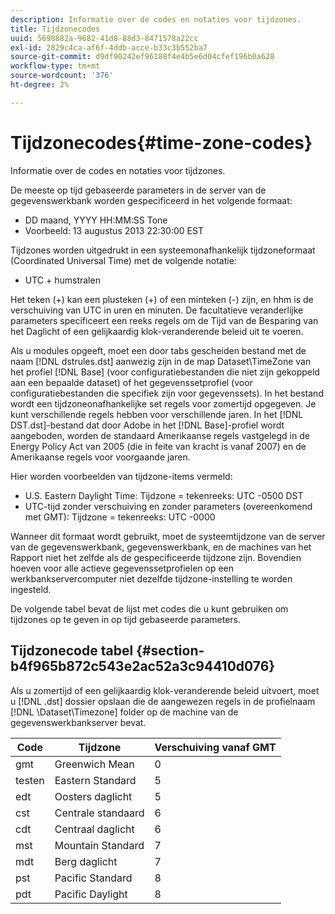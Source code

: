 ```yaml
---
description: Informatie over de codes en notaties voor tijdzones.
title: Tijdzonecodes
uuid: 5698882a-9682-41d8-88d3-8471578a22cc
exl-id: 2829c4ca-af6f-4ddb-acce-b33c3b552ba7
source-git-commit: d9df90242ef96188f4e4b5e6d04cfef196b0a628
workflow-type: tm+mt
source-wordcount: '376'
ht-degree: 2%

---
```


# Tijdzonecodes{#time-zone-codes}

Informatie over de codes en notaties voor tijdzones.

De meeste op tijd gebaseerde parameters in de server van de gegevenswerkbank worden gespecificeerd in het volgende formaat:

* DD maand, YYYY HH:MM:SS Tone
* Voorbeeld: 13 augustus 2013 22:30:00 EST

Tijdzones worden uitgedrukt in een systeemonafhankelijk tijdzoneformaat (Coordinated Universal Time) met de volgende notatie:

* UTC + humstralen

Het teken (+) kan een plusteken (+) of een minteken (-) zijn, en hhm is de verschuiving van UTC in uren en minuten. De facultatieve veranderlijke parameters specificeert een reeks regels om de Tijd van de Besparing van het Daglicht of een gelijkaardig klok-veranderende beleid uit te voeren.

Als u modules opgeeft, moet een door tabs gescheiden bestand met de naam [!DNL dstrules.dst] aanwezig zijn in de map Dataset\TimeZone van het profiel [!DNL Base] (voor configuratiebestanden die niet zijn gekoppeld aan een bepaalde dataset) of het gegevenssetprofiel (voor configuratiebestanden die specifiek zijn voor gegevenssets). In het bestand wordt een tijdzoneonafhankelijke set regels voor zomertijd opgegeven. Je kunt verschillende regels hebben voor verschillende jaren. In het [!DNL DST.dst]-bestand dat door Adobe in het [!DNL Base]-profiel wordt aangeboden, worden de standaard Amerikaanse regels vastgelegd in de Energy Policy Act van 2005 (die in feite van kracht is vanaf 2007) en de Amerikaanse regels voor voorgaande jaren.

Hier worden voorbeelden van tijdzone-items vermeld:

* U.S. Eastern Daylight Time: Tijdzone = tekenreeks: UTC -0500 DST
* UTC-tijd zonder verschuiving en zonder parameters (overeenkomend met GMT): Tijdzone = tekenreeks: UTC -0000

Wanneer dit formaat wordt gebruikt, moet de systeemtijdzone van de server van de gegevenswerkbank, gegevenswerkbank, en de machines van het Rapport niet het zelfde als de gespecificeerde tijdzone zijn. Bovendien hoeven voor alle actieve gegevenssetprofielen op een werkbankservercomputer niet dezelfde tijdzone-instelling te worden ingesteld.

De volgende tabel bevat de lijst met codes die u kunt gebruiken om tijdzones op te geven in op tijd gebaseerde parameters.

## Tijdzonecode tabel {#section-b4f965b872c543e2ac52a3c94410d076}

Als u zomertijd of een gelijkaardig klok-veranderende beleid uitvoert, moet u [!DNL .dst] dossier opslaan die de aangewezen regels in de profielnaam [!DNL \Dataset\Timezone] folder op de machine van de gegevenswerkbankserver bevat.

| Code | Tijdzone | Verschuiving vanaf GMT |
|---|---|---|
| gmt | Greenwich Mean | 0 |
| testen | Eastern Standard | 5 |
| edt | Oosters daglicht | 5 |
| cst | Centrale standaard | 6 |
| cdt | Centraal daglicht | 6 |
| mst | Mountain Standard | 7 |
| mdt | Berg daglicht | 7 |
| pst | Pacific Standard | 8 |
| pdt | Pacific Daylight | 8 |
